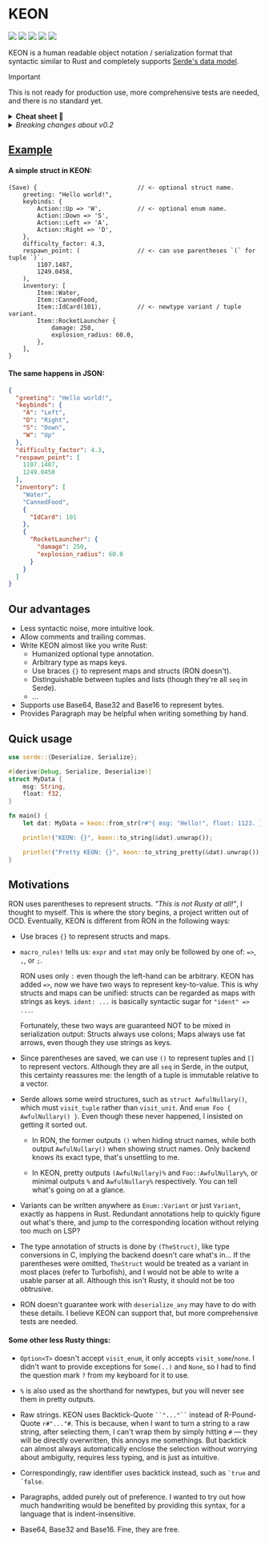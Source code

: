 # KEON

[![](https://img.shields.io/crates/v/keon)](https://crates.io/crates/keon)
[![](https://img.shields.io/crates/d/keon)](https://crates.io/crates/keon)
[![](https://img.shields.io/crates/l/keon)](#)
[![](https://img.shields.io/docsrs/keon)](https://docs.rs/keon)
[![](https://img.shields.io/github/stars/eternal-io/keon?style=social)](https://github.com/eternal-io/keon)

KEON is a human readable object notation / serialization format that syntactic similar to Rust and completely supports [Serde's data model](https://serde.rs/data-model.html).

> [!IMPORTANT]
> This is not ready for production use, more comprehensive tests are needed, and there is no standard yet.

<details><summary><b>Cheat sheet 📝</b></summary>

| Unit     | `()`
| --------:|:---- |
| Booleans | `true` , `false`
| Numbers  | `42` , `0x1123` , `-1` , `3.14` , `inf` , `NaN`
| Chars    | `'A'` , `'✱'` , `'\n'` , `'\u{3000}'`
| Strings  | `"Hello"` , <code>&#96;&#34;raw string \^o^/&#34;&#96;</code>
| Bytes    | `b"Hello"` , <code>b&#96;&#34;raw bytes \^o^/&#34;&#96;</code> , `b64"Sy0tQWV0aGlheA"`
| Options  | `?` , `? Thing`
| Tuples   | `(T,)` , `(T, U, V)`
| Lists    | `["abc", "def"]`
| Maps     | `{ 1 => 2, 3 => 4 }`
| Structs  | `(Struct) { field1: "value1", field2: "value2" }`
| Variants | `Enum::Variant` , `Variant`

And the Paragraphs, leave anything after the *start sign* of each line intact:

<table>
<tr><td align="right">As is newline</td><td>

```keon
| #include<iostream>
` using namespace std;
` int main() {
`     cout << "..." << endl;
`     return 0;
` }
```

</td></tr>
<tr><td align="right">Space-joined line<br /><sup>(will trim spaces)</sup></td><td>

```keon
| To be,
| or not to be,
| that is the question.
```

</td></tr>
<tr><td align="right">Joined line<br /><sup>(will trim spaces)</sup></td><td>

```keon
| 我能吞下
< 玻璃而不
< 伤身体。
```

</td></tr>
</table>

The start signs can be mixed, but the first must be the vertical-bar `|`.
</details>

<details><summary><i>Breaking changes about v0.2</i></summary>

- Syntax changes: Use `%` to represent "marary tuple" instead, you will never see them in pretty outputs.
- MSRV: `1.70.0 -> 1.74.0`, and this crate is planned to be migrated to Rust 2024, as soon as it is available.
- Public API:
  - Rename `Deserializer::end -> Deserializer::finish`

</details>


## [Example](https://github.com/eternal-io/keon/blob/master/examples/roundtrip.rs)

#### A simple struct in KEON:

```keon
(Save) {                            // <- optional struct name.
    greeting: "Hello world!",
    keybinds: {
        Action::Up => 'W',          // <- optional enum name.
        Action::Down => 'S',
        Action::Left => 'A',
        Action::Right => 'D',
    },
    difficulty_factor: 4.3,
    respawn_point: (                // <- can use parentheses `(` for tuple `)`.
        1107.1487,
        1249.0458,
    ),
    inventory: [
        Item::Water,
        Item::CannedFood,
        Item::IdCard(101),          // <- newtype variant / tuple variant.
        Item::RocketLauncher {
            damage: 250,
            explosion_radius: 60.0,
        },
    ],
}
```

#### The same happens in JSON:

```json
{
  "greeting": "Hello world!",
  "keybinds": {
    "A": "Left",
    "D": "Right",
    "S": "Down",
    "W": "Up"
  },
  "difficulty_factor": 4.3,
  "respawn_point": [
    1107.1487,
    1249.0458
  ],
  "inventory": [
    "Water",
    "CannedFood",
    {
      "IdCard": 101
    },
    {
      "RocketLauncher": {
        "damage": 250,
        "explosion_radius": 60.0
      }
    }
  ]
}
```


## Our advantages

- Less syntactic noise, more intuitive look.
- Allow comments and trailing commas.
- Write KEON almost like you write Rust:
  - Humanized optional type annotation.
  - Arbitrary type as maps keys.
  - Use braces `{}` to represent maps and structs (RON doesn't).
  - Distinguishable between tuples and lists (though they're all `seq` in Serde).
  - ...
- Supports use Base64, Base32 and Base16 to represent bytes.
- Provides Paragraph may be helpful when writing something by hand.


## Quick usage

```rust
use serde::{Deserialize, Serialize};

#[derive(Debug, Serialize, Deserialize)]
struct MyData {
    msg: String,
    float: f32,
}

fn main() {
    let dat: MyData = keon::from_str(r#"{ msg: "Hello!", float: 1123. }"#).unwrap();

    println!("KEON: {}", keon::to_string(&dat).unwrap());

    println!("Pretty KEON: {}", keon::to_string_pretty(&dat).unwrap());
}
```


## Motivations

RON uses parentheses to represent structs. *"This is not Rusty at all!"*, I thought to myself.
This is where the story begins, a project written out of OCD. Eventually, KEON is different from RON in the following ways:

- Use braces `{}` to represent structs and maps.

- `macro_rules!` tells us: `expr` and `stmt` may only be followed by one of: `=>`, `,`, or `;`.

  RON uses only `:` even though the left-hand can be arbitrary. KEON has added `=>`, now we have two ways to represent key-to-value.
  This is why structs and maps can be unified: structs can be regarded as maps with strings as keys.
  `ident: ...` is basically syntactic sugar for `"ident" => ...`.

  Fortunately, these two ways are guaranteed NOT to be mixed in serialization output:
  Structs always use colons; Maps always use fat arrows, even though they use strings as keys.

- Since parentheses are saved, we can use `()` to represent tuples and `[]` to represent vectors.
  Although they are all `seq` in Serde, in the output, this certainty reassures me: the length of a tuple is immutable relative to a vector.

- Serde allows some weird structures, such as `struct AwfulNullary()`, which must `visit_tuple` rather than `visit_unit`.
  And `enum Foo { AwfulNullary() }`. Even though these never happened, I insisted on getting it sorted out.

  - In RON, the former outputs `()` when hiding struct names, while both output `AwfulNullary()` when showing struct names.
    Only backend knows its exact type, that's unsettling to me.

  - In KEON, pretty outputs `(AwfulNullary)%` and `Foo::AwfulNullary%`, or minimal outputs `%` and `AwfulNullary%` respectively.
    You can tell what's going on at a glance.

- Variants can be written anywhere as `Enum::Variant` or just `Variant`, exactly as happens in Rust.
  Redundant annotations help to quickly figure out what's there, and jump to the corresponding location without relying too much on LSP?

- The type annotation of structs is done by `(TheStruct)`, like type conversions in C, implying the backend doesn't care what's in...
  If the parentheses were omitted, `TheStruct` would be treated as a variant in most places (refer to Turbofish), and I would not be able to write a usable parser at all.
  Although this isn't Rusty, it should not be too obtrusive.

- RON doesn't guarantee work with `deserialize_any` may have to do with these details.
  I believe KEON can support that, but more comprehensive tests are needed.

#### Some other less Rusty things:

- `Option<T>` doesn't accept `visit_enum`, it only accepts `visit_some`/`none`.
  I didn't want to provide exceptions for `Some(..)` and `None`, so I had to find the question mark `?` from my keyboard for it to use.

- `%` is also used as the shorthand for newtypes, but you will never see them in pretty outputs.

- Raw strings. KEON uses Backtick-Quote <code>&#96;&#96;&#34;...&#34;&#96;&#96;</code> instead of R-Pound-Quote `r#"..."#`.
  This is because, when I want to turn a string to a raw string, after selecting them, I can't wrap them by simply hitting `#` &mdash; they will be directly overwritten, this annoys me somethings.
  But backtick can almost always automatically enclose the selection without worrying about ambiguity, requires less typing, and is just as intuitive.

- Correspondingly, raw identifier uses backtick instead, such as <code>&#96;true</code> and <code>&#96;false</code>.

- Paragraphs, added purely out of preference. I wanted to try out how much handwriting would be benefited by providing this syntax, for a language that is indent-insensitive.

- Base64, Base32 and Base16. Fine, they are free.

